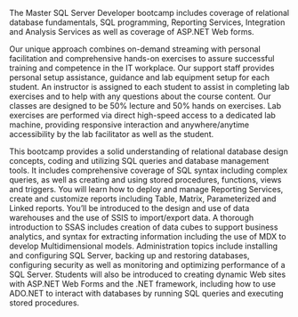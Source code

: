 The Master SQL Server Developer bootcamp includes coverage of relational database fundamentals, SQL programming, Reporting Services, Integration and Analysis Services as well as coverage of ASP.NET Web forms.

Our unique approach combines on-demand streaming with personal facilitation and comprehensive hands-on exercises to assure successful training and competence in the IT workplace. Our support staff provides personal setup assistance, guidance and lab equipment setup for each student. An instructor is assigned to each student to assist in completing lab exercises and to help with any questions about the course content. Our classes are designed to be 50% lecture and 50% hands on exercises. Lab exercises are performed via direct high-speed access to a dedicated lab machine, providing responsive interaction and anywhere/anytime accessibility by the lab facilitator as well as the student.

This bootcamp provides a solid understanding of relational database design concepts, coding and utilizing SQL queries and database management tools. It includes comprehensive coverage of SQL syntax including complex queries, as well as creating and using stored procedures, functions, views and triggers. You will learn how to deploy and manage Reporting Services, create and customize reports including Table, Matrix, Parameterized and Linked reports. You’ll be introduced to the design and use of data warehouses and the use of SSIS to import/export data. A thorough introduction to SSAS includes creation of data cubes to support business analytics, and syntax for extracting information including the use of MDX to develop Multidimensional models. Administration topics include installing and configuring SQL Server, backing up and restoring databases, configuring security as well as monitoring and optimizing performance of a SQL Server. Students will also be introduced to creating dynamic Web sites with ASP.NET Web Forms and the .NET framework, including how to use ADO.NET to interact with databases by running SQL queries and executing stored procedures. 